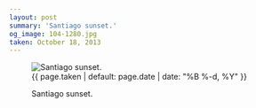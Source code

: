 ```yaml
---
layout: post
summary: 'Santiago sunset.'
og_image: 104-1280.jpg
taken: October 18, 2013
---
```


<figure class="post" data-src="{{ site.assets_url }}/{{ page.og_image }}" data-sub-html='#caption-{{ page.id | remove_first: "/" }}'>
<img alt="Santiago sunset." sizes="(min-width: 700px) 50vw, calc(100vw - 2rem)" src="{{ site.assets_url }}/104-640.jpg" srcset="{{ site.assets_url }}/104-1280.jpg 1280w, {{ site.assets_url }}/104-960.jpg 960w, {{ site.assets_url }}/104-640.jpg 640w, {{ site.assets_url }}/104-320.jpg 320w"/>
<figcaption id='caption-{{ page.id | remove_first: "/" }}'>
<time>{{ page.taken | default: page.date | date: "%B %-d, %Y" }}</time>
<p>Santiago sunset.</p>
</figcaption>
</figure>
